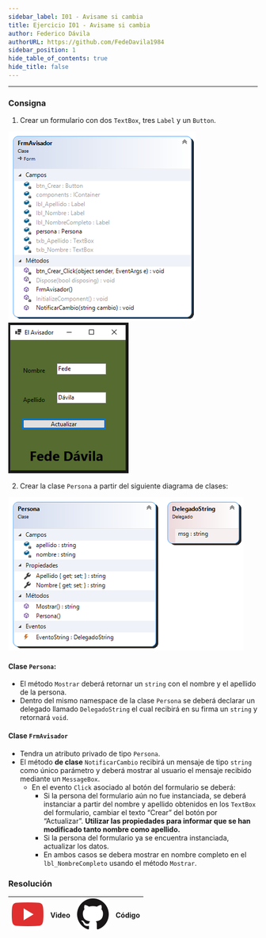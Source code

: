 ```yaml
---
sidebar_label: I01 - Avisame si cambia
title: Ejercicio I01 - Avisame si cambia
author: Federico Dávila
authorURL: https://github.com/FedeDavila1984
sidebar_position: 1
hide_table_of_contents: true
hide_title: false
---
```

---
### Consigna
1. Crear un formulario con dos `TextBox`, tres `Label` y un `Button`.

![Diagrama de clase del formulario](/clases/20-Eventos/ejercicios/diagrama_formulario.png)
![Vista formulario](/clases/20-Eventos/ejercicios/imagen_formulario.png)

2. Crear la clase `Persona` a partir del siguiente diagrama de clases:

![Digrama de clase Persona](/clases/20-Eventos/ejercicios/diagrama_biblioteca.png)

#### Clase `Persona`:
* El método `Mostrar` deberá retornar un `string` con el nombre y el apellido de la persona.
* Dentro del mismo namespace de la clase `Persona` se deberá declarar un delegado llamado `DelegadoString` el cual recibirá en su firma un `string` y retornará `void`.

#### Clase `FrmAvisador`
* Tendra un atributo privado de tipo `Persona`.
* El método **de clase** `NotificarCambio` recibirá un mensaje de tipo `string` como único parámetro y deberá mostrar al usuario el mensaje recibido mediante un `MessageBox`.
    * En el evento `Click` asociado al botón del formulario se deberá:
        * Si la persona del formulario aún no fue instanciada, se deberá instanciar a partir del nombre y apellido obtenidos en los `TextBox` del formulario, cambiar el texto “Crear” del botón por “Actualizar”. **Utilizar las propiedades para informar que se han modificado tanto nombre como apellido.**
        * Si la persona del formulario ya se encuentra instanciada, actualizar los datos.
        * En ambos casos se debera mostrar en nombre completo en el `lbl_NombreCompleto` usando el método `Mostrar`.
 

 ### Resolución
| ![img](/base/youtube.svg) | Video | ![img](/base/github.svg) | Código |
| :-----------------------: | :---: | :----------------------: | :----: |


